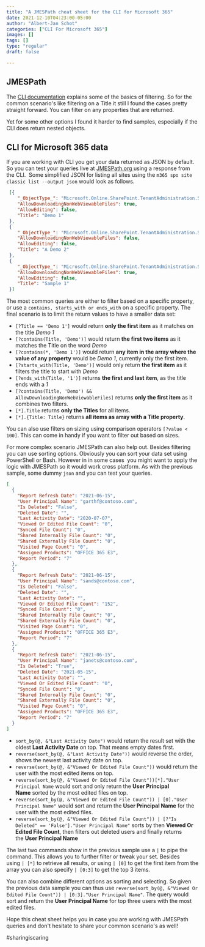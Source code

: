 ```yaml
---
title: "A JMESPath cheat sheet for the CLI for Microsoft 365"
date: 2021-12-10T04:23:00-05:00
author: "Albert-Jan Schot"
categories: ["CLI For Microsoft 365"]
images: []
tags: []
type: "regular"
draft: false

---
```


## JMESPath

The [CLI
documentation](https://pnp.github.io/cli-microsoft365/user-guide/cli-output-mode/) explains
some of the basics of filtering. So for the common scenario's like
filtering on a Title it still I found the cases pretty straight forward.
You can filter on any properties that are returned.

Yet for some other options I found it harder to find samples, especially
if the CLI does return nested objects.

## CLI for Microsoft 365 data 

If you are working with CLI you get your data returned as JSON by
default. So you can test your queries live
at [JMESPath.org ](https://jmespath.org/)using a response from the
CLI.  Some simplified JSON for listing all sites using
the `m365 spo site classic list --output json` would look as follows.

``` json
 [{
    "_ObjectType_": "Microsoft.Online.SharePoint.TenantAdministration.SiteProperties",
    "AllowDownloadingNonWebViewableFiles": true,
    "AllowEditing": false,
    "Title": "Demo 1"
 },
 {
    "_ObjectType_": "Microsoft.Online.SharePoint.TenantAdministration.SiteProperties",
    "AllowDownloadingNonWebViewableFiles": false,
    "AllowEditing": false,
    "Title": "A Demo 2"
 },
 {
    "_ObjectType_": "Microsoft.Online.SharePoint.TenantAdministration.SiteProperties",
    "AllowDownloadingNonWebViewableFiles": true,
    "AllowEditing": false,
    "Title": "Sample 1"
 }]

```
The most common queries are either to filter based on a specific
property, or use a `contains, starts_with or ends_with` on a specific
property. The final scenario is to limit the return values to have a
smaller data set: 

-   `[?Title == 'Demo 1']` would return **only the first item** as it
    matches on the title *Demo 1*
-   `[?contains(Title, 'Demo')]` would return **the first two items** as
    it matches the Title on the word *Demo*
-   `[?contains(*, 'Demo 1')]` would return **any item in the array
    where the value of any property** would be *Demo 1*, currently only
    the first item.
-   `[?starts_with(Title, 'Demo')]` would only return **the first
    item** as it filters the title to start with *Demo*
-   `[?ends_with(Title, '1')]` returns **the first and last item**, as
    the title ends with a *1*
-   `[?contains(Title, 'Demo') && AllowDownloadingNonWebViewableFiles]` returns **only
    the first item** as it combines two filters.
-   `[*].Title` returns **only the Titles** for all items.
-   `[*].{Title: Title}` returns **all items as array with a Title
    property**.

You can also use filters on sizing using comparison
operators `[?value < 100]`. This can come in handy if you want to filter
out based on sizes. 

For more complex scenario JMESPath can also help out. Besides filtering
you can use sorting options. Obviously you can sort your data set using
PowerShell or Bash. However in in some cases  you might want to apply
the logic with JMESPath so it would work cross platform. As with the
previous sample, some dummy `json` and you can test your queries. 

``` {.json data-lang="json"}
[
  {
    "Report Refresh Date": "2021-06-15",
    "User Principal Name": "garthf@contoso.com",
    "Is Deleted": "False",
    "Deleted Date": "",
    "Last Activity Date": "2020-07-07",
    "Viewed Or Edited File Count": "0",
    "Synced File Count": "0",
    "Shared Internally File Count": "0",
    "Shared Externally File Count": "0",
    "Visited Page Count": "0",
    "Assigned Products": "OFFICE 365 E3",
    "Report Period": "7"
  },
  {
    "Report Refresh Date": "2021-06-15",
    "User Principal Name": "sands@contoso.com",
    "Is Deleted": "False",
    "Deleted Date": "",
    "Last Activity Date": "",
    "Viewed Or Edited File Count": "152",
    "Synced File Count": "0",
    "Shared Internally File Count": "0",
    "Shared Externally File Count": "0",
    "Visited Page Count": "0",
    "Assigned Products": "OFFICE 365 E3",
    "Report Period": "7"
  },
  {
    "Report Refresh Date": "2021-06-15",
    "User Principal Name": "janets@contoso.com",
    "Is Deleted": "True",
    "Deleted Date": "2021-05-15",
    "Last Activity Date": "",
    "Viewed Or Edited File Count": "0",
    "Synced File Count": "0",
    "Shared Internally File Count": "0",
    "Shared Externally File Count": "0",
    "Visited Page Count": "0",
    "Assigned Products": "OFFICE 365 E3",
    "Report Period": "7"
  }
]
```

-   `sort_by(@, &"Last Activity Date")` would return the result set with
    the oldest **Last Activity Date** on top. That means empty dates
    first.
-   `reverse(sort_by(@, &"Last Activity Date"))` would reverse the
    order, shows the newest last activity date on top.
-   `reverse(sort_by(@, &"Viewed Or Edited File Count"))` would return
    the user with the most edited items on top.
-   `reverse(sort_by(@, &"Viewed Or Edited File Count"))[*]."User Principal Name` would
    sort and only return the **User Principal Name** sorted by the most
    edited files on top.
-   `reverse(sort_by(@, &"Viewed Or Edited File Count")) | [0]."User Principal Name"` would
    sort and return the **User Principal Name** for the user with the
    most edited files.
-   `reverse(sort_by(@, &"Viewed Or Edited File Count")) | [?"Is Deleted" == 'False']."User Principal Name"` sorts
    by then **Viewed Or Edited File Count**, then filters out deleted
    users and finally returns the **User Principal Name**

The last two commands show in the previous sample use a `|` to pipe the
command. This allows you to further filter or tweak your set. Besides
using `| [*]` to retrieve all results, or using `| [0]` to get the first
item from the array you can also specify `| [0:3]` to get the top 3
items.

You can also combine different options as sorting and selecting. So
given the previous data sample you can thus
use `reverse(sort_by(@, &"Viewed Or Edited File Count")) | [0:3]."User Principal Name"`.
The query would sort and return the **User Principal Name** for top
three users with the most edited files. 

Hope this cheat sheet helps you in case you are working with JMESPath
queries and don\'t hesitate to share your common scenario\'s as well!

#sharingiscaring  
